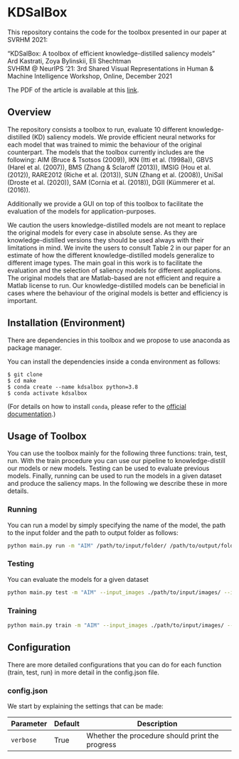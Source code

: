 # KDSalBox

This repository contains the code for the toolbox presented in our paper at SVRHM 2021:

“KDSalBox: A toolbox of efficient knowledge-distilled saliency models”  
Ard Kastrati, Zoya Bylinskii, Eli Shechtman  
SVHRM @ NeurIPS ’21: 3rd Shared Visual Representations in Human & Machine Intelligence Workshop, Online, December 2021

The PDF of the article is available at this [link][1].

## Overview

The repository consists a toolbox to run, evaluate 10 different knowledge-distilled (KD) saliency models. We provide efficient neural networks for each model that was trained to mimic the behaviour of the original counterpart. The models that the toolbox currently includes are the following: AIM (Bruce & Tsotsos (2009)), IKN (Itti et al. (1998a)), GBVS (Harel et al. (2007)), BMS (Zhang & Sclaroff (2013)), IMSIG (Hou et al. (2012)), RARE2012 (Riche et al. (2013)), SUN (Zhang et al. (2008)), UniSal (Droste et al. (2020)), SAM (Cornia et al. (2018)), DGII (Kümmerer et al. (2016)).

Additionally we provide a GUI on top of this toolbox to facilitate the evaluation of the models for application-purposes.

We caution the users knowledge-distilled models are not meant to replace the original models for every case in absolute sense. As they are knowledge-distilled versions they should be used always with their limitations in mind. We invite the users to consult Table 2 in our paper for an estimate of how the different knowledge-distilled models generalize to different image types. The main goal in this work is to facilitate the evaluation and the selection of saliency models for different applications. The original models that are Matlab-based are not efficient and require a Matlab license to run. Our knowledge-distilled models can be beneficial in cases where the behaviour of the original models is better and efficiency is important.

## Installation (Environment)

There are dependencies in this toolbox and we propose to use anaconda as package manager.

You can install the dependencies inside a conda environment as follows:

```console
$ git clone 
$ cd make
$ conda create --name kdsalbox python=3.8
$ conda activate kdsalbox
```
(For details on how to install `conda`, please refer to the [official documentation][5].)

## Usage of Toolbox

You can use the toolbox mainly for the following three functions: train, test, run. With the train procedure you can use our pipeline to knowledge-distill our models or new models. Testing can be used to evaluate previous models. Finally, running can be used to run the models in a given dataset and produce the saliency maps. In the following we describe these in more details.


### Running
You can run a model by simply specifying the name of the model, the path to the input folder and the path to output folder as follows:

```bash
python main.py run -m "AIM" /path/to/input/folder/ /path/to/output/folder/
```

### Testing
You can evaluate the models for a given dataset 

```bash
python main.py test -m "AIM" --input_images ./path/to/input/images/ --input_saliencies ./path/to/saliency/images/
```

### Training
```bash
python main.py train -m "AIM" --input_images ./path/to/input/images/ --input_saliencies ./path/to/saliency/images/
```

## Configuration

There are more detailed configurations that you can do for each function (train, test, run) in more detail in the config.json file.

### config.json

We start by explaining the settings that can be made:

Parameter | Default | Description
------------ | ------------- | -------------
`verbose` | True | Whether the procedure should print the progress

[1]: https://tik-db.ee.ethz.ch/file/ce39d039b49f33a066d08e1c0ecb12f0/KDSalBox.pdf
[5]: https://conda.io/docs/user-guide/install/index.html
